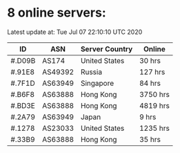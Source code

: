 # 8 online servers:

Latest update at: Tue Jul 07 22:10:10 UTC 2020

| ID | ASN | Server Country | Online |
| -- | --- | -------------- | ------ |
| #.D09B | AS174 | United States | 30 hrs |
| #.91E8 | AS49392 | Russia | 127 hrs |
| #.7F1D | AS63949 | Singapore | 84 hrs |
| #.B6F8 | AS63888 | Hong Kong | 3750 hrs |
| #.BD3E | AS63888 | Hong Kong | 4819 hrs |
| #.2A79 | AS63949 | Japan | 9 hrs |
| #.1278 | AS23033 | United States | 1235 hrs |
| #.33B9 | AS63888 | Hong Kong | 35 hrs |

